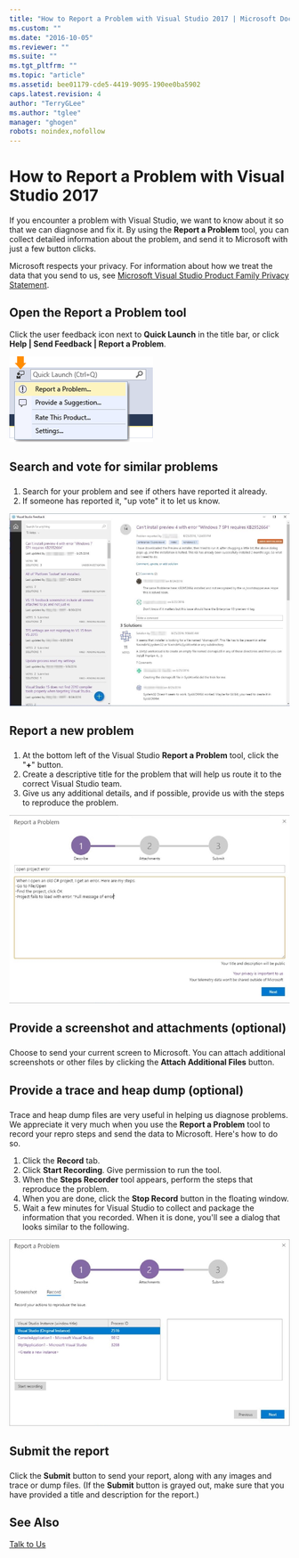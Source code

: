 ```yaml
---
title: "How to Report a Problem with Visual Studio 2017 | Microsoft Docs"
ms.custom: ""
ms.date: "2016-10-05"
ms.reviewer: ""
ms.suite: ""
ms.tgt_pltfrm: ""
ms.topic: "article"
ms.assetid: bee01179-cde5-4419-9095-190ee0ba5902
caps.latest.revision: 4
author: "TerryGLee"
ms.author: "tglee"
manager: "ghogen"
robots: noindex,nofollow
---
```

# How to Report a Problem with Visual Studio 2017
If you encounter a problem with Visual Studio, we want to know about it so that we can diagnose and fix it.  By using the **Report a Problem** tool, you can collect detailed  information about the problem, and send it to Microsoft with just a few button clicks.  

 Microsoft respects your privacy. For information about how we treat the data that you send to us, see [Microsoft Visual Studio Product Family Privacy Statement](https://www.visualstudio.com/en-us/dn948229).  

## Open the Report a Problem tool  
 Click the user feedback icon next to **Quick Launch** in the title bar, or click **Help &#124; Send Feedback &#124; Report a Problem**.  

 ![Report a Problem Menu Item](../ide/media/report-a-problem-menu-item.png "Report a Problem Menu Item")  

## Search and vote for similar problems  
###  <a name="search_and_vote"></a>  

1.  Search for your problem and see if others have reported it already.
2.  If someone has reported it, "up vote" it to let us know.  

  ![VS15-FeedbackTool-SearchForSimilarReportedProblems](../ide/media/feedbacktool-searchforsimilarreportedproblems.png "Search and vote for similar problems")


## Report a new problem
###  <a name="report_new_problem"></a>
1.  At the bottom left of the Visual Studio **Report a Problem** tool, click the "**+**" button.  
2.  Create a descriptive title for the problem that will help us route it to the correct Visual Studio team.  
3.  Give us any additional details, and if possible, provide us with the steps to reproduce the problem.  

  ![VS15-FeedbackTool-ReportANewProblem](../ide/media/feedbacktool-reportanewproblem.jpg "Report a new problem")

## Provide a screenshot and attachments (optional)
###  <a name="provide_screenshots"></a>
 Choose to send your current screen to Microsoft. You can attach additional screenshots or other files by clicking the **Attach Additional Files** button.  

## Provide a trace and heap dump (optional)  
###  <a name="provide_a_trace_and_heap_dump"></a>  

Trace and heap dump files are very useful in helping us diagnose problems.   We appreciate it very much when you use the **Report a Problem** tool to record your repro steps and send the data to Microsoft.  Here's how to do so.

1.  Click the **Record** tab.
2.  Click **Start Recording**. Give permission to run the tool.
3.  When the **Steps Recorder** tool appears, perform the steps that reproduce the problem.
4.  When you are done, click the **Stop Record** button in the floating window.
5.  Wait a few minutes for Visual Studio to collect and package the information that you recorded.  When it is done, you'll see a dialog that looks similar to the following.   

  ![VS15-FeedbackTool-AddAttachments-TraceAndHeapDumpFiles](../ide/media/feedbacktool-addattachments-traceandheapdumpfiles.jpg "Provide trace and heap dump files")


## Submit the report  
###  <a name="submit_the_report"></a>  
 Click the **Submit** button to send your report, along with any images and trace or dump files. (If the **Submit** button is grayed out, make sure that you have provided a title and description for the report.)  

## See Also  
 [Talk to Us](../ide/talk-to-us.md)
